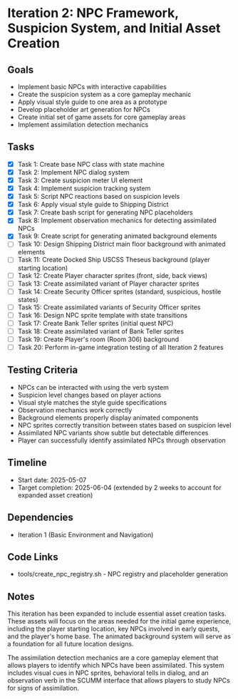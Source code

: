 # Iteration 2: NPC Framework, Suspicion System, and Initial Asset Creation

## Goals
- Implement basic NPCs with interactive capabilities
- Create the suspicion system as a core gameplay mechanic
- Apply visual style guide to one area as a prototype
- Develop placeholder art generation for NPCs
- Create initial set of game assets for core gameplay areas
- Implement assimilation detection mechanics

## Tasks
- [x] Task 1: Create base NPC class with state machine
- [x] Task 2: Implement NPC dialog system
- [x] Task 3: Create suspicion meter UI element
- [x] Task 4: Implement suspicion tracking system
- [x] Task 5: Script NPC reactions based on suspicion levels
- [x] Task 6: Apply visual style guide to Shipping District
- [x] Task 7: Create bash script for generating NPC placeholders
- [x] Task 8: Implement observation mechanics for detecting assimilated NPCs
- [x] Task 9: Create script for generating animated background elements
- [ ] Task 10: Design Shipping District main floor background with animated elements
- [ ] Task 11: Create Docked Ship USCSS Theseus background (player starting location)
- [ ] Task 12: Create Player character sprites (front, side, back views)
- [ ] Task 13: Create assimilated variant of Player character sprites
- [ ] Task 14: Create Security Officer sprites (standard, suspicious, hostile states)
- [ ] Task 15: Create assimilated variants of Security Officer sprites
- [ ] Task 16: Design NPC sprite template with state transitions
- [ ] Task 17: Create Bank Teller sprites (initial quest NPC)
- [ ] Task 18: Create assimilated variant of Bank Teller sprites
- [ ] Task 19: Create Player's room (Room 306) background
- [ ] Task 20: Perform in-game integration testing of all Iteration 2 features

## Testing Criteria
- NPCs can be interacted with using the verb system
- Suspicion level changes based on player actions
- Visual style matches the style guide specifications
- Observation mechanics work correctly
- Background elements properly display animated components
- NPC sprites correctly transition between states based on suspicion level
- Assimilated NPC variants show subtle but detectable differences
- Player can successfully identify assimilated NPCs through observation

## Timeline
- Start date: 2025-05-07
- Target completion: 2025-06-04 (extended by 2 weeks to account for expanded asset creation)

## Dependencies
- Iteration 1 (Basic Environment and Navigation)

## Code Links
- tools/create_npc_registry.sh - NPC registry and placeholder generation

## Notes
This iteration has been expanded to include essential asset creation tasks. These assets will focus on the areas needed for the initial game experience, including the player starting location, key NPCs involved in early quests, and the player's home base. The animated background system will serve as a foundation for all future location designs.

The assimilation detection mechanics are a core gameplay element that allows players to identify which NPCs have been assimilated. This system includes visual cues in NPC sprites, behavioral tells in dialog, and an observation verb in the SCUMM interface that allows players to study NPCs for signs of assimilation.
